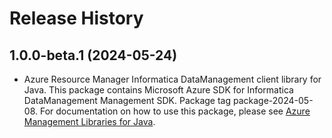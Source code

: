 # Release History

## 1.0.0-beta.1 (2024-05-24)

- Azure Resource Manager Informatica DataManagement client library for Java. This package contains Microsoft Azure SDK for Informatica DataManagement Management SDK.  Package tag package-2024-05-08. For documentation on how to use this package, please see [Azure Management Libraries for Java](https://aka.ms/azsdk/java/mgmt).
